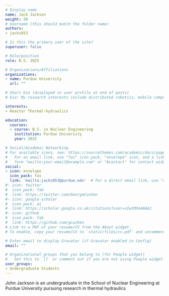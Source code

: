 ```yaml
---
# Display name
name: Jack Jackson
weight: 30
# Username (this should match the folder name)
authors:
- jacks853

# Is this the primary user of the site?
superuser: false

# Role/position
role: B.S. 2025

# Organizations/Affiliations
organizations:
- name: Purdue University
  url: ""

# Short bio (displayed in user profile at end of posts)
# bio: My research interests include distributed robotics, mobile computing and programmable matter.

interests:
- Reactor Thermal-hydraulics

education:
  courses:
  - course: B.S. in Nuclear Engineering
    institution: Purdue University
    year: 2025

# Social/Academic Networking
# For available icons, see: https://sourcethemes.com/academic/docs/page-builder/#icons
#   For an email link, use "fas" icon pack, "envelope" icon, and a link in the
#   form "mailto:your-email@example.com" or "#contact" for contact widget.
social:
- icon: envelope
  icon_pack: fas
  link: 'mailto:jacks853@purdue.edu'  # For a direct email link, use "mailto:test@example.org".
#- icon: twitter
#  icon_pack: fab
#  link: https://twitter.com/GeorgeCushen
#- icon: google-scholar
#  icon_pack: ai
#  link: https://scholar.google.co.uk/citations?user=sIwtMXoAAAAJ
#- icon: github
#  icon_pack: fab
#  link: https://github.com/gcushen
# Link to a PDF of your resume/CV from the About widget.
# To enable, copy your resume/CV to `static/files/cv.pdf` and uncomment the lines below.

# Enter email to display Gravatar (if Gravatar enabled in Config)
email: ""

# Organizational groups that you belong to (for People widget)
#   Set this to `[]` or comment out if you are not using People widget.
user_groups:
- Undergraduate Students
---
```


John Jackson is an undergraduate in the School of Nuclear Engineering at Purdue University pursuing research in thermal hydraulics
